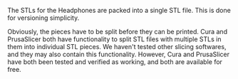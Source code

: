 The STLs for the Headphones are packed into a single STL file. This is done for versioning simplicity.

Obviously, the pieces have to be split before they can be printed. Cura and PrusaSlicer both have functionality to split STL files with multiple STLs in them into individual STL pieces. We haven't tested other slicing softwares, and they may also contain this functionality. However, Cura and PrusaSlicer have both been tested and verified as working, and both are available for free.
